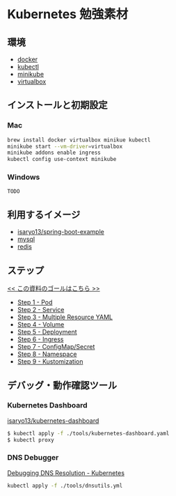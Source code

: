 # Kubernetes 勉強素材

## 環境

- [docker](https://docs.docker.com/install/)
- [kubectl](https://kubernetes.io/docs/tasks/tools/install-kubectl/)
- [minikube](https://kubernetes.io/docs/tasks/tools/install-minikube/)
- [virtualbox](https://www.virtualbox.org/)

## インストールと初期設定

### Mac

```sh
brew install docker virtualbox minikue kubectl
minikube start --vm-driver=virtualbox
minikube addons enable ingress
kubectl config use-context minikube
```

### Windows

`TODO`

## 利用するイメージ

- [isaryo13/spring-boot-example](https://hub.docker.com/repository/docker/isaryo13/spring-boot-example)
- [mysql](https://hub.docker.com/_/mysql)
- [redis](https://hub.docker.com/_/redis)

## ステップ

[<< この資料のゴールはこちら >>](./goal)

- [Step 1 - Pod](./step1)
- [Step 2 - Service](./step2)
- [Step 3 - Multiple Resource YAML](./step3)
- [Step 4 - Volume](./step4)
- [Step 5 - Deployment](./step5)
- [Step 6 - Ingress](./step6)
- [Step 7 - ConfigMap/Secret](./step7)
- [Step 8 - Namespace](./step8)
- [Step 9 - Kustomization](./step9)

## デバッグ・動作確認ツール

### Kubernetes Dashboard

[isaryo13/kubernetes-dashboard](https://github.com/isaryo13/kubernetes-dashboard)

```bash
$ kubectl apply -f ./tools/kubernetes-dashboard.yaml
$ kubectl proxy
```

### DNS Debugger

[Debugging DNS Resolution - Kubernetes](https://kubernetes.io/docs/tasks/administer-cluster/dns-debugging-resolution/)

```bash
kubectl apply -f ./tools/dnsutils.yml
```
